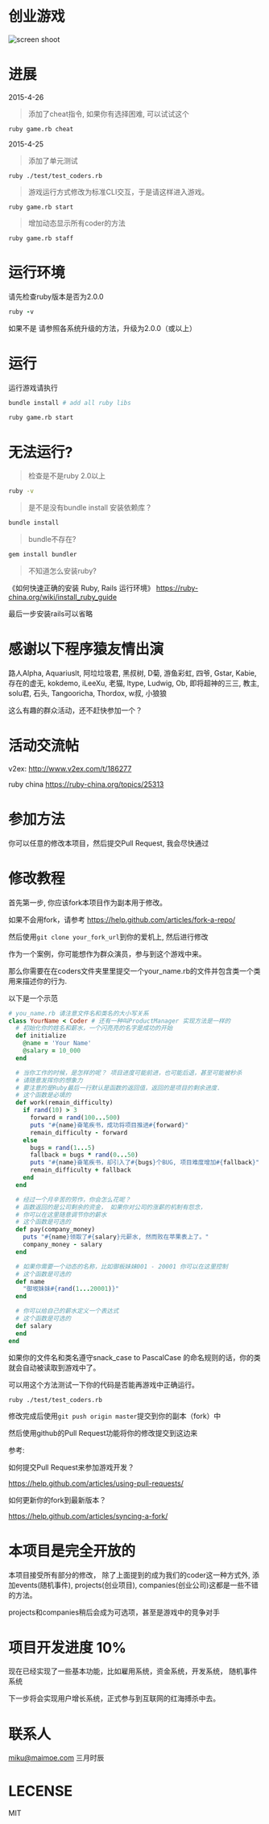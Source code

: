 
# 创业游戏

![screen shoot](https://raw.githubusercontent.com/bydmm/Startup-Game/master/images/demo.gif)

# 进展

2015-4-26

> 添加了cheat指令, 如果你有选择困难, 可以试试这个

```
ruby game.rb cheat
```

2015-4-25

> 添加了单元测试

```
ruby ./test/test_coders.rb
```

> 游戏运行方式修改为标准CLI交互，于是请这样进入游戏。

```
ruby game.rb start
```

> 增加动态显示所有coder的方法

```
ruby game.rb staff
```


# 运行环境

请先检查ruby版本是否为2.0.0

```ruby
ruby -v

````

如果不是 请参照各系统升级的方法，升级为2.0.0（或以上）

# 运行

运行游戏请执行

```bash
bundle install # add all ruby libs

ruby game.rb start
```

# 无法运行?

> 检查是不是ruby 2.0以上

```bash
ruby -v
```

> 是不是没有bundle install 安装依赖库？

```bash
bundle install
```

> bundle不存在?

```bash
gem install bundler
```

> 不知道怎么安装ruby?

《如何快速正确的安装 Ruby, Rails 运行环境》
https://ruby-china.org/wiki/install_ruby_guide

最后一步安装rails可以省略

# 感谢以下程序猿友情出演

路人Alpha, Aquariuslt, 阿垃垃圾君, 黑叔树, D菊, 游鱼彩虹, 四爷, Gstar, Kabie, 存在的虚无, kokdemo, iLeeXu, 老猫, ltype, Ludwig, Ob, 即将超神的三三, 教主, solu君, 石头, Tangooricha, Thordox, w叔, 小狼狼

这么有趣的群众活动，还不赶快参加一个？

# 活动交流帖

v2ex:
http://www.v2ex.com/t/186277

ruby china
https://ruby-china.org/topics/25313

# 参加方法

你可以任意的修改本项目，然后提交Pull Request, 我会尽快通过

# 修改教程

首先第一步, 你应该fork本项目作为副本用于修改。

如果不会用fork，请参考 https://help.github.com/articles/fork-a-repo/

然后使用``` git clone your_fork_url ```到你的爱机上, 然后进行修改

作为一个案例，你可能想作为群众演员，参与到这个游戏中来。

那么你需要在在coders文件夹里里提交一个your_name.rb的文件并包含类一个类用来描述你的行为.

以下是一个示范

```ruby
# you_name.rb 请注意文件名和类名的大小写关系
class YourName < Coder # 还有一种叫ProductManager 实现方法是一样的
  # 初始化你的姓名和薪水，一个闪亮亮的名字是成功的开始
  def initialize
    @name = 'Your Name'
    @salary = 10_000
  end

  # 当你工作的时候，是怎样的呢？ 项目进度可能前进，也可能后退，甚至可能被秒杀
  # 请随意发挥你的想象力
  # 要注意的是Ruby最后一行默认是函数的返回值，返回的是项目的剩余进度.
  # 这个函数是必填的
  def work(remain_difficulty)
    if rand(10) > 3
      forward = rand(100...500)
      puts "#{name}奋笔疾书，成功将项目推进#{forward}"
      remain_difficulty - forward
    else
      bugs = rand(1...5)
      fallback = bugs * rand(0...50)
      puts "#{name}奋笔疾书，却引入了#{bugs}个BUG, 项目难度增加#{fallback}"
      remain_difficulty + fallback
    end
  end

  # 经过一个月辛苦的劳作，你会怎么花呢？
  # 函数返回的是公司剩余的资金， 如果你对公司的涨薪的机制有怨念，
  # 你可以在这里随意调节你的薪水
  # 这个函数是可选的
  def pay(company_money)
    puts "#{name}领取了#{salary}元薪水, 然而败在苹果表上了。"
    company_money - salary
  end

  # 如果你需要一个动态的名称，比如御板妹妹001 - 20001 你可以在这里控制
  # 这个函数是可选的
  def name
    "御坂妹妹#{rand(1...20001)}"
  end

  # 你可以给自己的薪水定义一个表达式
  # 这个函数是可选的
  def salary
  end
end
```
如果你的文件名和类名遵守snack_case to PascalCase 的命名规则的话，你的类就会自动被读取到游戏中了。

可以用这个方法测试一下你的代码是否能再游戏中正确运行。
```
ruby ./test/test_coders.rb
```

修改完成后使用```git push origin master```提交到你的副本（fork）中

然后使用github的Pull Request功能将你的修改提交到这边来

参考:

如何提交Pull Request来参加游戏开发？

https://help.github.com/articles/using-pull-requests/

如何更新你的fork到最新版本？

https://help.github.com/articles/syncing-a-fork/

# 本项目是完全开放的

本项目接受所有部分的修改， 除了上面提到的成为我们的coder这一种方式外, 添加events(随机事件), projects(创业项目), companies(创业公司)这都是一些不错的方法。

projects和companies稍后会成为可选项，甚至是游戏中的竞争对手

# 项目开发进度 10%

现在已经实现了一些基本功能，比如雇用系统，资金系统，开发系统， 随机事件系统

下一步将会实现用户增长系统，正式参与到互联网的红海搏杀中去。

# 联系人

miku@maimoe.com 三月时辰

# LECENSE

MIT
